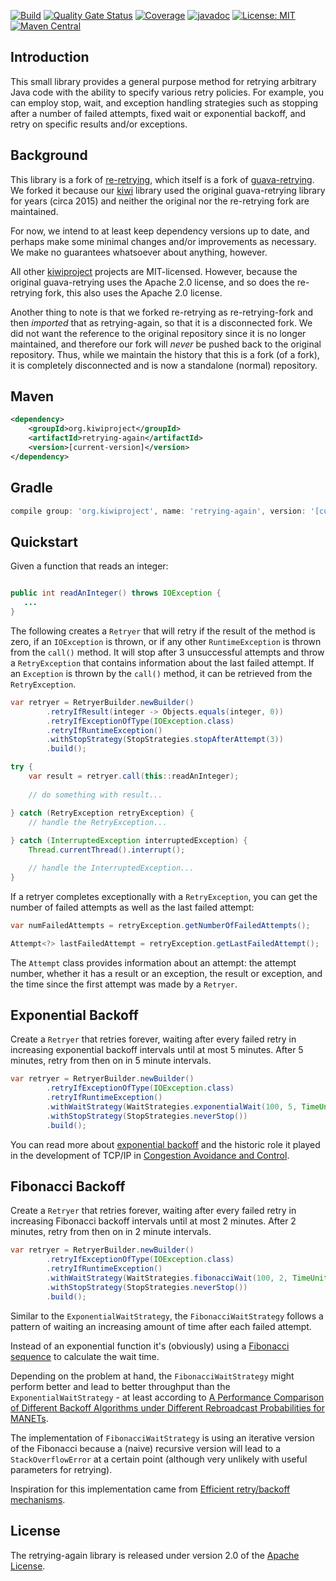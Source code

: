 <!---
  Copyright 2012-2015 Ray Holder
  Modifications copyright 2017-2018 Robert Huffman
  Modifications copyright 2020 Kiwi Project

  Licensed under the Apache License, Version 2.0 (the "License");
  you may not use this file except in compliance with the License.
  You may obtain a copy of the License at
  
     http://www.apache.org/licenses/LICENSE-2.0
  
  Unless required by applicable law or agreed to in writing, software
  distributed under the License is distributed on an "AS IS" BASIS,
  WITHOUT WARRANTIES OR CONDITIONS OF ANY KIND, either express or implied.
  See the License for the specific language governing permissions and
  limitations under the License.
-->

[![Build](https://github.com/kiwiproject/retrying-again/workflows/build/badge.svg)](https://github.com/kiwiproject/retrying-again/actions?query=workflow%3Abuild)
[![Quality Gate Status](https://sonarcloud.io/api/project_badges/measure?project=kiwiproject_retrying-again&metric=alert_status)](https://sonarcloud.io/dashboard?id=kiwiproject_retrying-again)
[![Coverage](https://sonarcloud.io/api/project_badges/measure?project=kiwiproject_retrying-again&metric=coverage)](https://sonarcloud.io/dashboard?id=kiwiproject_retrying-again)
[![javadoc](https://javadoc.io/badge2/org.kiwiproject/retrying-again/javadoc.svg)](https://javadoc.io/doc/org.kiwiproject/retrying-again)
[![License: MIT](https://img.shields.io/badge/License-MIT-blue.svg)](https://opensource.org/licenses/MIT)
[![Maven Central](https://img.shields.io/maven-central/v/org.kiwiproject/retrying-again)](https://search.maven.org/search?q=g:org.kiwiproject%20a:retrying-again)

## Introduction
             
This small library provides a general purpose method for retrying arbitrary Java code with the ability to specify
various retry policies. For example, you can employ stop, wait, and exception handling strategies such as stopping
after a number of failed attempts, fixed wait or exponential backoff, and retry on specific results and/or exceptions.

## Background

This library is a fork of [re-retrying](https://github.com/rhuffman/re-retrying), which itself is a fork of
[guava-retrying](https://github.com/rholder/guava-retrying). We forked it because our [kiwi](https://github.com/kiwiproject/kiwi) 
library used the original guava-retrying library for years (circa 2015) and neither the original nor the re-retrying
fork are maintained.

For now, we intend to at least keep dependency versions up to date, and perhaps make some minimal changes and/or
improvements as necessary. We make no guarantees whatsoever about anything, however.

All other [kiwiproject](https://github.com/kiwiproject) projects are MIT-licensed. However, because the original
guava-retrying uses the Apache 2.0 license, and so does the re-retrying fork, this also uses the Apache 2.0 license.

Another thing to note is that we forked re-retrying as re-retrying-fork and then _imported_ that as retrying-again, so
that it is a disconnected fork. We did not want the reference to the original repository since it is no longer 
maintained, and therefore our fork will _never_ be pushed back to the original repository. Thus, while we maintain the
history that this is a fork (of a fork), it is completely disconnected and is now a standalone (normal) repository.


## Maven
```xml
<dependency>
    <groupId>org.kiwiproject</groupId>
    <artifactId>retrying-again</artifactId>
    <version>[current-version]</version>
</dependency>
```

## Gradle
```groovy
compile group: 'org.kiwiproject', name: 'retrying-again', version: '[current-version]'
```

## Quickstart

Given a function that reads an integer:
```java

public int readAnInteger() throws IOException {
   ...
}
```

The following creates a `Retryer` that will retry if the result of the method is zero, if an `IOException` is 
thrown, or if any other `RuntimeException` is thrown from the `call()` method. It will stop after 3 unsuccessful 
attempts and throw a `RetryException` that contains information about the last failed attempt. If an `Exception`
is thrown by the `call()` method, it can be retrieved from the `RetryException`.

```java
var retryer = RetryerBuilder.newBuilder()
        .retryIfResult(integer -> Objects.equals(integer, 0))
        .retryIfExceptionOfType(IOException.class)
        .retryIfRuntimeException()
        .withStopStrategy(StopStrategies.stopAfterAttempt(3))
        .build();

try {
    var result = retryer.call(this::readAnInteger);
    
    // do something with result...

} catch (RetryException retryException) {
    // handle the RetryException...
        
} catch (InterruptedException interruptedException) {
    Thread.currentThread().interrupt();

    // handle the InterruptedException...
}
```

If a retryer completes exceptionally with a `RetryException`, you can get the number of failed attempts
as well as the last failed attempt:

```java
var numFailedAttempts = retryException.getNumberOfFailedAttempts();

Attempt<?> lastFailedAttempt = retryException.getLastFailedAttempt();
```

The `Attempt` class provides information about an attempt: the attempt number, whether it has a result or an exception,
the result or exception, and the time since the first attempt was made by a `Retryer`.

## Exponential Backoff

Create a `Retryer` that retries forever, waiting after every failed retry in increasing exponential backoff 
intervals until at most 5 minutes. After 5 minutes, retry from then on in 5 minute intervals.

```java
var retryer = RetryerBuilder.newBuilder()
        .retryIfExceptionOfType(IOException.class)
        .retryIfRuntimeException()
        .withWaitStrategy(WaitStrategies.exponentialWait(100, 5, TimeUnit.MINUTES))
        .withStopStrategy(StopStrategies.neverStop())
        .build();
```

You can read more about [exponential backoff](http://en.wikipedia.org/wiki/Exponential_backoff) and the historic
role it played in the development of TCP/IP in [Congestion Avoidance and Control](http://ee.lbl.gov/papers/congavoid.pdf).

## Fibonacci Backoff

Create a `Retryer` that retries forever, waiting after every failed retry in increasing Fibonacci backoff
intervals until at most 2 minutes. After 2 minutes, retry from then on in 2 minute intervals.

```java
var retryer = RetryerBuilder.newBuilder()
        .retryIfExceptionOfType(IOException.class)
        .retryIfRuntimeException()
        .withWaitStrategy(WaitStrategies.fibonacciWait(100, 2, TimeUnit.MINUTES))
        .withStopStrategy(StopStrategies.neverStop())
        .build();
```

Similar to the `ExponentialWaitStrategy`, the `FibonacciWaitStrategy` follows a pattern of waiting an increasing
amount of time after each failed attempt.

Instead of an exponential function it's (obviously) using a [Fibonacci sequence](https://en.wikipedia.org/wiki/Fibonacci_numbers)
to calculate the wait time.

Depending on the problem at hand, the `FibonacciWaitStrategy` might perform better and lead to better throughput
than the `ExponentialWaitStrategy` - at least according to
[A Performance Comparison of Different Backoff Algorithms under Different Rebroadcast Probabilities for MANETs](https://www.researchgate.net/publication/255672213_A_Performance_Comparison_of_Different_Backoff_Algorithms_under_Different_Rebroadcast_Probabilities_for_MANET%27s).

The implementation of `FibonacciWaitStrategy` is using an iterative version of the Fibonacci because a (naive) recursive
version will lead to a `StackOverflowError` at a certain point (although very unlikely with useful parameters for retrying).

Inspiration for this implementation came from [Efficient retry/backoff mechanisms](https://dzone.com/articles/efficient-retrybackoff).

## License
The retrying-again library is released under version 2.0 of the [Apache License](http://www.apache.org/licenses/LICENSE-2.0).

